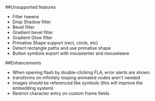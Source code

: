##Unsupported features
- Filter tweens
- Drop Shadow filter
- Bevel filter
- Gradient bevel filter
- Gradient Glow filter
- Primative Shape support (rect, circle, etc)
- Detect rectangle paths and use primative shape
- Button symbols export with mouseenter and mouseleave

##Enhancements
- When opening flash by double-clicking FLA, error alerts are shown
- transforms on infinitely looping animated nodes aren't needed
- Images should be referenced like symbols (this will improve the embedding system)
- Restrict character entry on custom frame fields